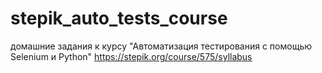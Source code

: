 # stepik_auto_tests_course
домашние задания к курсу "Автоматизация тестирования с помощью Selenium и Python" https://stepik.org/course/575/syllabus
